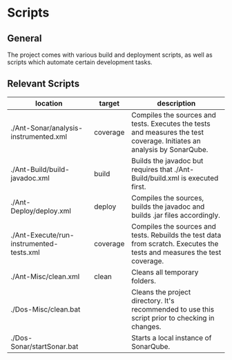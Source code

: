 
Scripts
=======

General
-------

The project comes with various build and deployment scripts, as well as
scripts which automate certain development tasks.

Relevant Scripts
----------------

location | target | description
---------|--------|------------
./Ant-Sonar/analysis-instrumented.xml | coverage | Compiles the sources and tests. Executes the tests and measures the test coverage. Initiates an analysis by SonarQube.
./Ant-Build/build-javadoc.xml | build | Builds the javadoc but requires that ./Ant-Build/build.xml is executed first.
./Ant-Deploy/deploy.xml | deploy | Compiles the sources, builds the javadoc and builds .jar files accordingly.
./Ant-Execute/run-instrumented-tests.xml | coverage | Compiles the sources and tests. Rebuilds the test data from scratch. Executes the tests and measures the test coverage.
./Ant-Misc/clean.xml | clean | Cleans all temporary folders.
./Dos-Misc/clean.bat |  | Cleans the project directory. It's recommended to use this script prior to checking in changes.
./Dos-Sonar/startSonar.bat |  | Starts a local instance of SonarQube.
